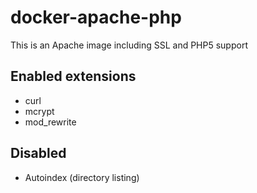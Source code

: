 # docker-apache-php
This is an Apache image including SSL and PHP5 support

## Enabled extensions

* curl
* mcrypt
* mod_rewrite

## Disabled

* Autoindex (directory listing)
